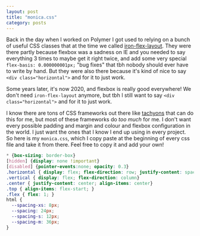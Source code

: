 ```yaml
---
layout: post
title: "monica.css"
category: posts
---
```


Back in the day when I worked on Polymer I got used to relying on a bunch of useful CSS classes 
that at the time we called [iron-flex-layout](https://github.com/PolymerElements/iron-flex-layout/blob/master/iron-flex-layout-classes.js).
They were there partly because flexbox was a sadness on IE and you needed to say everything 3 times to maybe
get it right twice, and add some 
very special `flex-basis: 0.000000001px;`
"bug fixes" that tbh nobody should ever have to write by hand. But they were also there because it's kind of nice to say `<div class="horizontal">` 
and for it to just work.

Some years later, it's now 2020, and flexbox is really good everywhere! We don't need `iron-flex-layout` anymore, but tbh I still
want to say `<div class="horizontal">` and for it to just work.

I know there are tons of CSS frameworks out there like [tachyons](https://tachyons.io/) that can do this for me, but most of these frameworks
do _too much_ for me. I don't want every possible padding and margin and colour and flexbox configuration in the world. I just
want the ones that I know I end up using in every project. So here is my `monica.css`, which I copy paste at the beginning
of every css file and take it from there. Feel free to copy it and add your own! 

```css
* {box-sizing: border-box}
[hidden] {display: none !important}
[disabled] {pointer-events:none; opacity: 0.3}
.horizontal { display: flex; flex-direction: row; justify-content: space-between}
.vertical { display: flex; flex-direction: column}
.center { justify-content: center; align-items: center}
.top { align-items: flex-start; }
.flex { flex: 1; }
html {
  --spacing-xs: 8px;
  --spacing: 24px;
  --spacing-s: 12px;
  --spacing-m: 36px;
}
```
